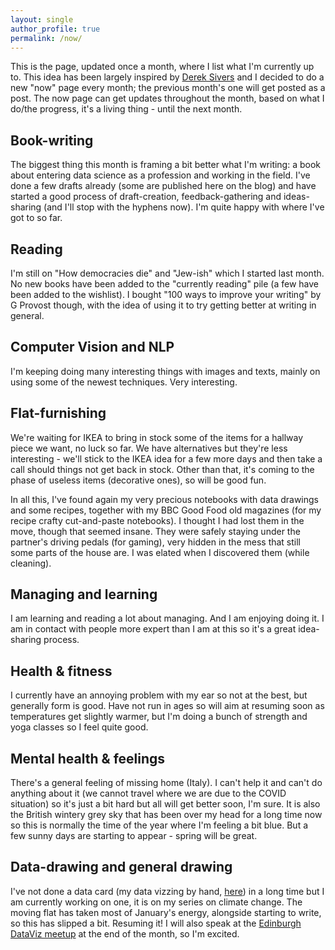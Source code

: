```yaml
---
layout: single
author_profile: true
permalink: /now/
---
```


This is the page, updated once a month, where I list what I'm currently up to. This idea has been largely inspired by [Derek Sivers](https://sive.rs/now) and I decided to do a new "now" page every month; the previous month's one will get posted as a post.
The now page can get updates throughout the month, based on what I do/the progress, it's a living thing - until the next month.

## Book-writing

The biggest thing this month is framing a bit better what I'm writing: a book about entering data science as a profession and working in the field. I've done a few drafts already (some are published here on the blog) and have started a good process of draft-creation, feedback-gathering and ideas-sharing (and I'll stop with the hyphens now). I'm quite happy with where I've got to so far.

## Reading

I'm still on "How democracies die" and "Jew-ish" which I started last month. No new books have been added to the "currently reading" pile (a few have been added to the wishlist). I bought "100 ways to improve your writing" by G Provost though, with the idea of using it to try getting better at writing in general.

## Computer Vision and NLP

I'm keeping doing many interesting things with images and texts, mainly on using some of the newest techniques. Very interesting.

## Flat-furnishing

We're waiting for IKEA to bring in stock some of the items for a hallway piece we want, no luck so far. We have alternatives but they're less interesting - we'll stick to the IKEA idea for a few more days and then take a call should things not get back in stock. Other than that, it's coming to the phase of useless items (decorative ones), so will be good fun.

In all this, I've found again my very precious notebooks with data drawings and some recipes, together with my BBC Good Food old magazines (for my recipe crafty cut-and-paste notebooks). I thought I had lost them in the move, though that seemed insane. They were safely staying under the partner's driving pedals (for gaming), very hidden in the mess that still some parts of the house are. I was elated when I discovered them (while cleaning).

## Managing and learning

I am learning and reading a lot about managing. And I am enjoying doing it. I am in contact with people more expert than I am at this so it's a great idea-sharing process.

## Health & fitness

I currently have an annoying problem with my ear so not at the best, but generally form is good. Have not run in ages so will aim at resuming soon as temperatures get slightly warmer, but I'm doing a bunch of strength and yoga classes so I feel quite good.

## Mental health & feelings

There's a general feeling of missing home (Italy). I can't help it and can't do anything about it (we cannot travel where we are due to the COVID situation) so it's just a bit hard but all will get better soon, I'm sure. It is also the British wintery grey sky that has been over my head for a long time now so this is normally the time of the year where I'm feeling a bit blue. But a few sunny days are starting to appear - spring will be great.

## Data-drawing and general drawing

I've not done a data card (my data vizzing by hand, [here](https://www.instagram.com/doodledatcard/)) in a long time but I am currently working on one, it is on my series on climate change. The moving flat has taken most of January's energy, alongside starting to write, so this has slipped a bit. Resuming it! I will also speak at the [Edinburgh DataViz meetup](https://www.meetup.com/meetup-group-vBHbCmgh/events/274944711/) at the end of the month, so I'm excited.
